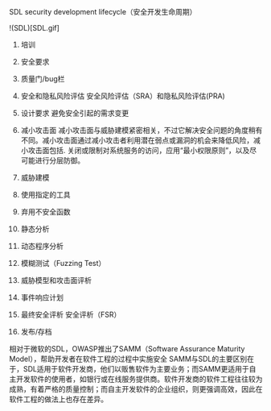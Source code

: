 SDL security development lifecycle（安全开发生命周期）

!(SDL)[SDL.gif]

1. 培训

2. 安全要求

3. 质量门/bug栏

4. 安全和隐私风险评估
安全风险评估（SRA）和隐私风险评估(PRA)

5. 设计要求
避免安全引起的需求变更

6. 减小攻击面
减小攻击面与威胁建模紧密相关，不过它解决安全问题的角度稍有不同。减小攻击面通过减小攻击者利用潜在弱点或漏洞的机会来降低风险，减小攻击面包括. 关闭或限制对系统服务的访问，应用“最小权限原则”，以及尽可能进行分层防御。

7. 威胁建模

8. 使用指定的工具

9. 弃用不安全函数

10. 静态分析

11. 动态程序分析

12. 模糊测试（Fuzzing Test）

13. 威胁模型和攻击面评析

14. 事件响应计划

15. 最终安全评析
安全评析（FSR）

16. 发布/存档

相对于微软的SDL，OWASP推出了SAMM（Software Assurance Maturity Model），帮助开发者在软件工程的过程中实施安全
SAMM与SDL的主要区别在于，SDL适用于软件开发商，他们以贩售软件为主要业务；而SAMM更适用于自主开发软件的使用者，如银行或在线服务提供商。软件开发商的软件工程往往较为成熟，有着严格的质量控制；而自主开发软件的企业组织，则更强调高效，因此在软件工程的做法上也存在差异。












